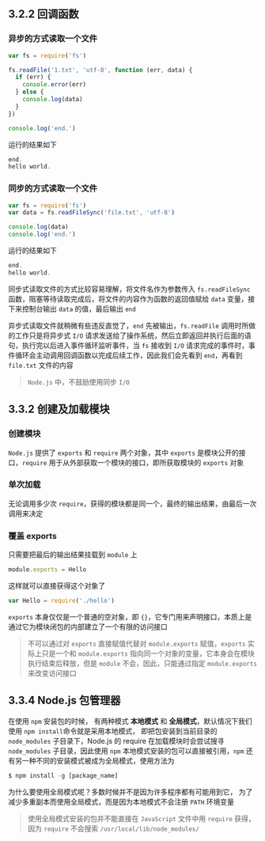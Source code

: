 ## 3.2.2 回调函数

### 异步的方式读取一个文件

```js
var fs = require('fs')

fs.readFile('1.txt', 'utf-8', function (err, data) {
  if (err) {
    console.error(err)
  } else {
    console.log(data)
  }
})

console.log('end.') 
```

运行的结果如下 

```js
end. 
hello world.
```

### 同步的方式读取一个文件

```js
var fs = require('fs')
var data = fs.readFileSync('file.txt', 'utf-8')

console.log(data)
console.log('end.') 
```

运行的结果如下

```js
end. 
hello world.
```

同步式读取文件的方式比较容易理解，将文件名作为参数传入 `fs.readFileSync` 函数，阻塞等待读取完成后，将文件的内容作为函数的返回值赋给 `data` 变量，接下来控制台输出 `data` 的值，最后输出 `end`

异步式读取文件就稍微有些违反直觉了，`end` 先被输出，`fs.readFile` 调用时所做的工作只是将异步式 `I/O` 请求发送给了操作系统，然后立即返回并执行后面的语句，执行完以后进入事件循环监听事件，当 `fs` 接收到 `I/O` 请求完成的事件时，事件循环会主动调用回调函数以完成后续工作，因此我们会先看到 `end`，再看到 `file.txt` 文件的内容

> `Node.js` 中，不鼓励使用同步 `I/O` 



## 3.3.2 创建及加载模块


### 创建模块

`Node.js` 提供了 `exports` 和 `require` 两个对象，其中 `exports` 是模块公开的接口，`require` 用于从外部获取一个模块的接口，即所获取模块的 `exports` 对象 


### 单次加载

无论调用多少次 `require`，获得的模块都是同一个，最终的输出结果，由最后一次调用来决定



### 覆盖 exports 

只需要把最后的输出结果挂载到 `module` 上

```js
module.exports = Hello
```

这样就可以直接获得这个对象了

```js
var Hello = require('./hello') 
```

`exports` 本身仅仅是一个普通的空对象，即 `{}`，它专门用来声明接口，本质上是通过它为模块闭包的内部建立了一个有限的访问接口 

> 不可以通过对 `exports` 直接赋值代替对 `module.exports` 赋值，`exports` 实际上只是一个和 `module.exports` 指向同一个对象的变量，它本身会在模块执行结束后释放，但是 `module` 不会，因此，只能通过指定 `module.exports` 来改变访问接口


## 3.3.4 Node.js 包管理器 

在使用 `npm` 安装包的时候， 有两种模式 **本地模式** 和 **全局模式**，默认情况下我们使用 `npm install`命令就是采用本地模式， 即把包安装到当前目录的 `node_modules` 子目录下，Node.js 的 require 在加载模块时会尝试搜寻 `node_modules` 子目录，因此使用 `npm` 本地模式安装的包可以直接被引用，`npm` 还有另一种不同的安装模式被成为全局模式，使用方法为

```js
$ npm install -g [package_name]
```

为什么要使用全局模式呢？多数时候并不是因为许多程序都有可能用到它， 为了减少多重副本而使用全局模式，而是因为本地模式不会注册 `PATH` 环境变量

> 使用全局模式安装的包并不能直接在 `JavaScript` 文件中用 `require` 获得，因为 `require` 不会搜索 `/usr/local/lib/node_modules/`